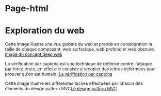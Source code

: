 # Page-html
<!DOCTYPE html>
<html>
<head>

</head>
<body>

<h1>Exploration du web</h1>
<p>Cette image illustre une vue globale du web et prends en considération la taille de chaque composant: web surfacique, web profond et web obscure. <a href="https://camo.githubusercontent.com/17227946376d3ae9a5e9004295c09f1a9eb91b22/68747470733a2f2f75706c6f61642e77696b696d656469612e6f72672f77696b6970656469612f636f6d6d6f6e732f7468756d622f312f31662f446565707765625f67726170686963616c5f726570726573656e746174696f6e2e7376672f38303070782d446565707765625f67726170686963616c5f726570726573656e746174696f6e2e7376672e706e67"> Image du concept deep web </a></p>
<p>La vérification par captcha est une technique de défense contre l'attaque par force brute, en effet elle consiste à recopier des lettres déformées pour prouver qu'on est humain.<a href="https://camo.githubusercontent.com/9d692d6f34218a5e0d5cc3a0ab81dcd783528ae4/68747470733a2f2f6173736574732e6368616e67652e6f72672f70686f746f732f352f6c682f6f752f42456c486f555571664144534947552d383030783435302d6e6f5061642e6a70673f31353139323832373234"> La vérification par captcha</a></p>
<p>Cette image illustre les différentes tâches effectuées par chacun des éléments du design pattern MVC<a href="https://camo.githubusercontent.com/342aae7d8fe784c3809cec48a97d3d1f906af4aa/68747470733a2f2f75706c6f61642e77696b696d656469612e6f72672f77696b6970656469612f636f6d6d6f6e732f622f62342f4d56435f4469616772616d5f2532384d6f64656c2d566965772d436f6e74726f6c6c65722532392e737667">Le design pattern MVC</a></p>

</body>
</html>

